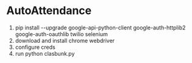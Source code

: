 # AutoAttendance
1) pip install --upgrade google-api-python-client google-auth-httplib2 google-auth-oauthlib twilio selenium 
2) download and install chrome webdriver
3) configure creds
4) run python clasbunk.py
